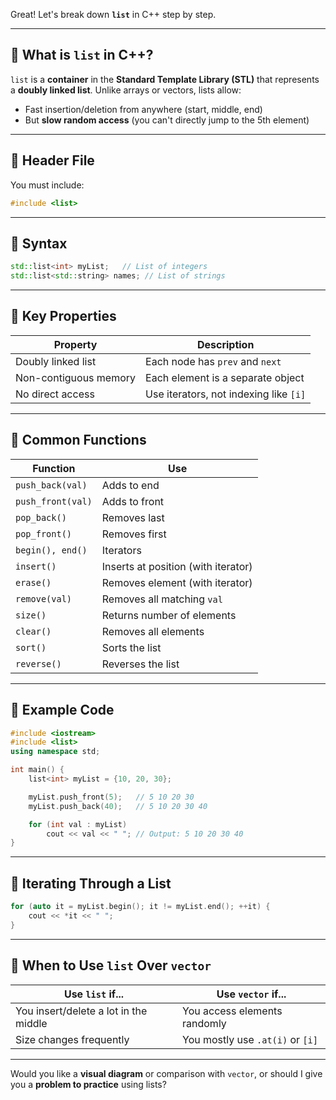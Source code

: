 Great! Let's break down **`list`** in C++ step by step.

---

## 🔹 What is `list` in C++?

`list` is a **container** in the **Standard Template Library (STL)** that represents a **doubly linked list**. Unlike arrays or vectors, lists allow:

* Fast insertion/deletion from anywhere (start, middle, end)
* But **slow random access** (you can't directly jump to the 5th element)

---

## 🔹 Header File

You must include:

```cpp
#include <list>
```

---

## 🔹 Syntax

```cpp
std::list<int> myList;   // List of integers
std::list<std::string> names; // List of strings
```

---

## 🔹 Key Properties

| Property              | Description                            |
| --------------------- | -------------------------------------- |
| Doubly linked list    | Each node has `prev` and `next`        |
| Non-contiguous memory | Each element is a separate object      |
| No direct access      | Use iterators, not indexing like `[i]` |

---

## 🔹 Common Functions

| Function          | Use                                 |
| ----------------- | ----------------------------------- |
| `push_back(val)`  | Adds to end                         |
| `push_front(val)` | Adds to front                       |
| `pop_back()`      | Removes last                        |
| `pop_front()`     | Removes first                       |
| `begin(), end()`  | Iterators                           |
| `insert()`        | Inserts at position (with iterator) |
| `erase()`         | Removes element (with iterator)     |
| `remove(val)`     | Removes all matching `val`          |
| `size()`          | Returns number of elements          |
| `clear()`         | Removes all elements                |
| `sort()`          | Sorts the list                      |
| `reverse()`       | Reverses the list                   |

---

## 🔹 Example Code

```cpp
#include <iostream>
#include <list>
using namespace std;

int main() {
    list<int> myList = {10, 20, 30};

    myList.push_front(5);   // 5 10 20 30
    myList.push_back(40);   // 5 10 20 30 40

    for (int val : myList)
        cout << val << " "; // Output: 5 10 20 30 40
}
```

---

## 🔹 Iterating Through a List

```cpp
for (auto it = myList.begin(); it != myList.end(); ++it) {
    cout << *it << " ";
}
```

---

## 🔹 When to Use `list` Over `vector`

| Use `list` if...                      | Use `vector` if...               |
| ------------------------------------- | -------------------------------- |
| You insert/delete a lot in the middle | You access elements randomly     |
| Size changes frequently               | You mostly use `.at(i)` or `[i]` |

---

Would you like a **visual diagram** or comparison with `vector`, or should I give you a **problem to practice** using lists?
